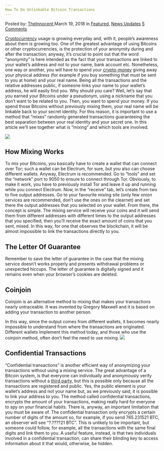 ```yaml
---
How To Do Unlinkable Bitcoin Transactions
---
```

<article class="post-listing post-25093 post type-post status-publish format-standard has-post-thumbnail hentry category-deepdot-news category-news-updates tag-bitcoin tag-transactions tag-unlinkable">
<div class="post-inner">
<p class="post-meta">
<span>Posted by: <a href="https://www.deepdotweb.com/author/theinnocent/" title="">TheInnocent </a></span>
<span>March 19, 2018</span>
<span>in <a href="https://www.deepdotweb.com/category/deepdot-news/" rel="category tag">Featured</a>, <a href="https://www.deepdotweb.com/category/news-updates/" rel="category tag">News Updates</a></span>
<span><a href="https://www.deepdotweb.com/2018/03/19/unlinkable-bitcoin-transactions/#comments">5 Comments</a></span>
</p>
<div class="clear"></div>
<div class="entry">
<p><a href="https://www.deepdotweb.com/2018/03/04/cryptocurrency-news-roundup-march-4-2018/">Cryptocurrency</a> usage is growing everyday and, with it, people’s awareness about them is growing too. One of the greatest advantage of using Bitcoins or other cryptocurrencies, is the protection of your anonymity during and after the transaction; anyway, it’s crucial to point out that the word “anonymity” is here intended as the fact that your transactions are linked to your wallet’s address and not to your name, bank account etc. Nonetheless, one way or another, you will have to spend your <a href="https://www.deepdotweb.com/2017/12/28/best-ways-converting-bitcoin-physical-money/">crypto-money</a> giving away your physical address (for example if you buy something that must be sent to you at home) and your real name. Being all the transactions and the relative addresses public, if someone links your name to your wallet’s address, he will easily find you. Why should you care? Well, let’s say that you earned your Bitcoins under a pseudonym, using a nickname that you don’t want to be related to you. Then, you want to spend your money. If you spend those Bitcoins without previously mixing them, your real name will be linkable back to your secret identity. For this reason, it is important to use a method that “mixes” randomly generated transactions guaranteeing the best separation between your real identity and your secret one. In this article we’ll see together what is “mixing” and which tools are involved.</p>
<p><img class="wp-image-25096" src="https://www.deepdotweb.com/wp-content/uploads/2018/03/word-image-3.png" srcset="https://www.deepdotweb.com/wp-content/uploads/2018/03/word-image-3.png 827w, https://www.deepdotweb.com/wp-content/uploads/2018/03/word-image-3-300x41.png 300w" sizes="(max-width: 827px) 100vw, 827px" /></p>
<h2>How Mixing Works</h2>
<p>To mix your Bitcoins, you basically have to create a wallet that can connect over Tor; such a wallet can be Electrum, for sure, but you also can choose different wallets. Anyway, Electrum is recommended. Go to “tools” and set the “network” port to 9050 to ensure to connect through Tor. Obviously, to make it work, you have to previously install Tor and leave it up and running while you connect Electrum. Now, in the “receive” tab, let’s create from two to five output addresses. Go to your favourite mixing site (only few onion services are recommended, don’t use the ones on the clearnet) and set there the output addresses that you selected on your wallet. From there, the concept is simple. The mixing service will receive your coins and it will send them from different addresses with different times to the output addresses that you specified, then you’ll receive the exact amount of coins that you sent, mixed. In this way, for one that observes the blockchain, it will be almost impossible to link the transactions directly to you.</p>
<h2>The Letter Of Guarantee</h2>
<p>Remember to save the letter of guarantee in the case that the mixing service doesn’t works properly and presents withdrawal problems or unexpected hiccups. The letter of guarantee is digitally signed and it remains even when your browser’s cookies are deleted.</p>
<h2>Coinjoin</h2>
<p>Coinjoin is an alternative method to mixing that makes your transactions nearly untraceable. It was invented by Gregory Maxwell and it is based on adding your transaction to another person.</p>
<p>In this way, since the output comes from different wallets, it becomes nearly impossible to understand from where the transactions are originated. Different wallets implement this method today, and those who use the coinjoin method, often don’t feel the need to use mixing. <img class="wp-image-25097" src="https://www.deepdotweb.com/wp-content/uploads/2018/03/word-image-4.png" srcset="https://www.deepdotweb.com/wp-content/uploads/2018/03/word-image-4.png 640w, https://www.deepdotweb.com/wp-content/uploads/2018/03/word-image-4-300x117.png 300w" sizes="(max-width: 640px) 100vw, 640px" /></p>
<h2>Confidential Transactions</h2>
<p>“Confidential transactions” is another efficient way of anonymizing your transactions without using a mixing service. The great advantage of a Bitcoin system, is that everyone can individually and anonymously verify transactions without a <a href="https://www.deepdotweb.com/2017/05/02/belgian-government-waits-sell-confiscated-bitcoins-better-price/">third party</a>, but this is possible only because all the transactions are registered and public. Yes, the public element is your wallet’s address and not your name but, as we previously said, it is possible to link your address to you. The method called confidential transactions, encrypts the amount of your transactions, making really hard for everyone to spy on your financial habits. There is, anyway, an important limitation that you must be aware of. The confidential transaction only encrypts a certain number of digits of the amount so, for example, if you send 765.231521 BTC, an observer will see “?.????21 BTC”. This is unlikely to be important, but someone could follow, for example, all the transactions with the same final digits and link them to you. A useful feature, instead, is that two individuals involved in a confidential transaction, can share their blinding key to access information about it that would, otherwise, be hidden.</p>
</div>
<span style="display:none"><a href="https://www.deepdotweb.com/tag/bitcoin/" rel="tag">bitcoin</a> <a href="https://www.deepdotweb.com/tag/transactions/" rel="tag">transactions</a> <a href="https://www.deepdotweb.com/tag/unlinkable/" rel="tag">unlinkable</a></span> <span style="display:none" class="updated">2018-03-19</span>
<div style="display:none" class="vcard author" itemprop="author" itemscope itemtype="http://schema.org/Person"><strong class="fn" itemprop="name"><a href="https://www.deepdotweb.com/author/theinnocent/" title="Posts by TheInnocent" rel="author">TheInnocent</a></strong></div>
</div>
</article>

